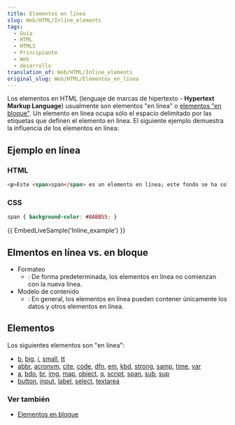 ```yaml
---
title: Elementos en línea
slug: Web/HTML/Inline_elements
tags:
  - Guía
  - HTML
  - HTML5
  - Principiante
  - Web
  - desarrollo
translation_of: Web/HTML/Inline_elements
original_slug: Web/HTML/Elementos_en_línea
---
```

Los elementos en HTML (lenguaje de marcas de hipertexto - **Hypertext Markup Language**) usualmente son elementos "en línea" o [elementos "en bloque"](/es/docs/Web/HTML/Block-level_elements). Un elemento en línea ocupa sólo el espacio delimitado por las etiquetas que definen el elemento en línea. El siguiente ejemplo demuestra la influencia de los elementos en línea:

## Ejemplo en línea

### HTML

```html
<p>Este <span>span</span> es un elemento en línea; este fondo se ha coloreado para mostrar el principio y fin de la influencia del elemento en línea</p>
```

### CSS

```css
span { background-color: #8ABB55; }
```

{{ EmbedLiveSample('Inline_example') }}

## Elmentos en línea vs. en bloque

- Formateo
  - : De forma predeterminada, los elementos en línea no comienzan con la nueva línea.
- Modelo de contenido
  - : En general, los elementos en línea pueden contener únicamente los datos y otros elementos en línea.

## Elementos

Los siguientes elementos son "en línea":

- [b](/es/docs/Web/HTML/Elemento/b), [big](/es/docs/Web/HTML/Elemento/big), [i](/es/docs/Web/HTML/Elemento/i), [small](/es/docs/Web/HTML/Elemento/small), [tt](/es/docs/Web/HTML/Elemento/tt)
- [abbr](/es/docs/Web/HTML/Elemento/abbr), [acronym](/es/docs/Web/HTML/Elemento/acronym), [cite](/es/docs/Web/HTML/Elemento/cite), [code](/es/docs/Web/HTML/Elemento/code), [dfn](/es/docs/Web/HTML/Elemento/dfn), [em](/es/docs/Web/HTML/Elemento/em), [kbd](/es/docs/Web/HTML/Elemento/kbd), [strong](/es/docs/Web/HTML/Elemento/strong), [samp](/es/docs/Web/HTML/Elemento/samp), [time](/es/docs/Web/HTML/Elemento/time), [var](/es/docs/Web/HTML/Elemento/var)
- [a](/es/docs/Web/HTML/Elemento/a), [bdo](/es/docs/Web/HTML/Elemento/bdo), [br](/es/docs/Web/HTML/Elemento/br), [img](/es/docs/Web/HTML/Elemento/Img), [map](/es/docs/Web/HTML/Elemento/map), [object](/es/docs/Web/HTML/Elemento/object), [q](/es/docs/Web/HTML/Elemento/q), [script](/es/docs/Web/HTML/Elemento/Script), [span](/es/docs/Web/HTML/Elemento/span), [sub](/es/docs/Web/HTML/Elemento/sub), [sup](/es/docs/Web/HTML/Elemento/sup)
- [button](/es/docs/Web/HTML/Elemento/button), [input](/es/docs/Web/HTML/Elemento/Input), [label](/es/docs/Web/HTML/Elemento/label), [select](/es/docs/Web/HTML/Elemento/select), [textarea](/es/docs/Web/HTML/Elemento/textarea)

### Ver también

- [Elementos en bloque](/es/docs/Web/HTML/Block-level_elements)
